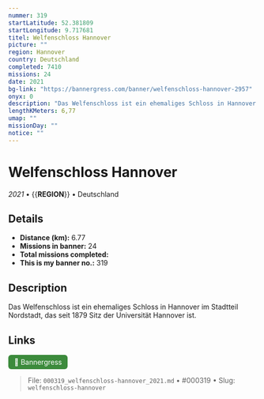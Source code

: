 ```yaml
---
nummer: 319
startLatitude: 52.381809
startLongitude: 9.717681
titel: Welfenschloss Hannover
picture: ""
region: Hannover
country: Deutschland
completed: 7410
missions: 24
date: 2021
bg-link: "https://bannergress.com/banner/welfenschloss-hannover-2957"
onyx: 0
description: "Das Welfenschloss ist ein ehemaliges Schloss in Hannover im Stadtteil Nordstadt, das seit 1879 Sitz der Universität Hannover ist."
lengthKMeters: 6,77
umap: ""
missionDay: ""
notice: ""
---
```

# Welfenschloss Hannover

*2021* • {{__REGION__}} • Deutschland





## Details
- **Distance (km):** 6.77
- **Missions in banner:** 24
- **Total missions completed:** 
- **This is my banner no.:** 319



## Description
Das Welfenschloss ist ein ehemaliges Schloss in Hannover im Stadtteil Nordstadt, das seit 1879 Sitz der Universität Hannover ist.



## Links
<a href="https://bannergress.com/banner/welfenschloss-hannover-2957" target="_blank" style="display:inline-block;margin-right:8px;padding:6px 12px;background:#3c8b3c;color:#fff;text-decoration:none;border-radius:6px;">🔗 Bannergress</a>



> File: `000319_welfenschloss-hannover_2021.md` • #000319 • Slug: `welfenschloss-hannover`
